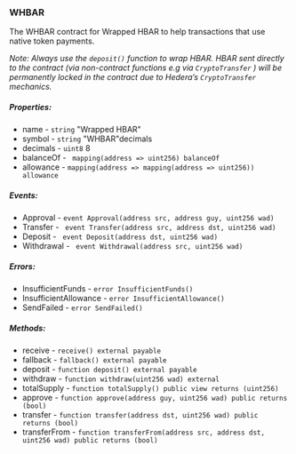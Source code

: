 ### WHBAR

The WHBAR contract for Wrapped HBAR to help transactions that use native token payments.

*Note: Always use the `deposit()` function to wrap HBAR. HBAR sent directly to the contract (via non-contract functions e.g via `CryptoTransfer` ) will be permanently locked in the contract due to Hedera’s `CryptoTransfer` mechanics.*

##### Properties:
- name - ```string``` "Wrapped HBAR"
- symbol - ```string``` "WHBAR"decimals
- decimals - ```uint8``` 8
- balanceOf - ``` mapping(address => uint256) balanceOf```
- allowance - ```mapping(address => mapping(address => uint256)) allowance```

##### Events:
- Approval - ```event Approval(address src, address guy, uint256 wad)```
- Transfer - ``` event Transfer(address src, address dst, uint256 wad)```
- Deposit - ``` event Deposit(address dst, uint256 wad)```
- Withdrawal - ``` event Withdrawal(address src, uint256 wad)```

##### Errors:
- InsufficientFunds - ```error InsufficientFunds()```
- InsufficientAllowance - ```error InsufficientAllowance()```
- SendFailed - ```error SendFailed()```

##### Methods:
- receive - ```receive() external payable```
- fallback - ```fallback() external payable```
- deposit - ```function deposit() external payable```
- withdraw - ```function withdraw(uint256 wad) external```
- totalSupply - ```function totalSupply() public view returns (uint256)```
- approve - ```function approve(address guy, uint256 wad) public returns (bool)```
- transfer - ```function transfer(address dst, uint256 wad) public returns (bool)```
- transferFrom - ```function transferFrom(address src, address dst, uint256 wad) public returns (bool)```
